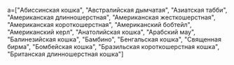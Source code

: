 a=["Абиссинская кошка", "Австралийская дымчатая", "Азиатская табби", "Американская длинношерстная", "Американская жесткошерстная", "Американская короткошерстная", "Американский бобтейл", "Американский керл", "Анатолийская кошка", "Арабский мау", "Балинезийская кошка", "Бамбино", "Бенгальская кошка", "Священная бирма", "Бомбейская кошка", "Бразильская короткошерстная кошка", "Британская длинношерстная кошка"]
